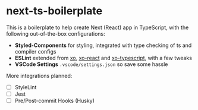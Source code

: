 # next-ts-boilerplate

This is a boilerplate to help create Next (React) app in TypeScript, with the following out-of-the-box configurations:

- **Styled-Components** for styling, integrated with type checking of ts and compiler configs
- **ESLint** extended from [xo](https://github.com/xojs/eslint-config-xo), [xo-react](https://github.com/xojs/eslint-config-xo-react) and [xo-typescript](https://github.com/xojs/eslint-config-xo-typescript), with a few tweaks
- **VSCode Settings** `.vscode/settings.json` so save some hassle

More integrations planned:

- [ ] StyleLint
- [ ] Jest
- [ ] Pre/Post-commit Hooks (Husky)
